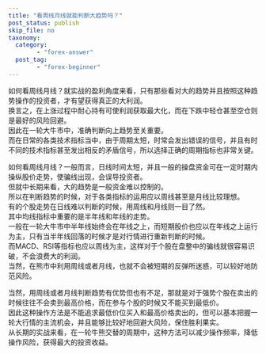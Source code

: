 ```yaml
---
title: "看周线月线就能判断大趋势吗？"
post_status: publish
skip_file: no
taxonomy:
  category:
        - "forex-answer"
  post_tag:
        - "forex-beginner"
---
```


如何看周线月线？就实战的盈利角度来看，只有那些看对大的趋势并且按照这种趋势操作的投资者，才有望获得真正的大利润。  
换言之，在上涨过程中耐心持有可使利润获取最大化，而在下跌中轻仓甚至空仓则是最好的风险回避。  
因此在一轮大牛市中，准确判断向上趋势至关重要。  
而在日常的各类技术指标当中，由于周期太短，时常会发出错误的信号，并且有时不同的技术指标甚至发出相反的矛盾信号，所以选择正确的周期指标也非常关键。

如何看周线月线？一般而言，日线时间太短，并且一般的操盘资金可在一定时期内操纵股价走势，使骗线出现，会误导投资者。  
但就中长期来看，大的趋势是一般资金难以控制的。  
所以在判断趋势的时候，对于各类指标的运用应以周线甚至是月线比较理想。  
有的个股走势在日线难以判断的时候，用周线和月线则一目了然。  
其中均线指标中重要的是半年线和年线的走势。  
一般在一轮大牛市中半年线始终会在年线之上，而短期股价也应以在年线之上运行为主，只有当半年线回落的时候才是对行情进行重新判断的时候。  
而MACD、RSI等指标也应以周线为主，这样对于个股在盘整中的骗线就很容易识破，不会浪费大的利润。  
当然，在熊市中利用周线或者月线，也就不会被短期的反弹所迷惑，可以较好地防范风险。

当然，用周线或者月线判断趋势有优势但也有不足，那就是对于强势个股在卖出的时候往往不会卖到最高价格，而在参与个股的时候又不能买到最低价。  
因此这种操作方法是不能追求最低价位买入和最高价格卖出的，但可以基本把握一轮大行情的主流机会，并且能够比较好地回避大风险，保住胜利果实。  
从长期的实战来看，在一轮牛熊交替的周期中，这种方法可以减少操作频率，降低操作风险，获得最大的投资收益。
